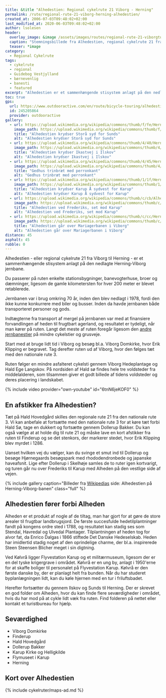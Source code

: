```yaml
---
title: &title "Alhedestien: Regional cykelrute 21 Viborg - Herning"
permalink: /rute/regional-rute-21-viborg-herning-alhedestien/
created_at: 2006-07-03T09:48:02+02:00
last_modified_at: 2020-06-03T09:48:02+02:00
author: lsolesen
header:
  overlay_image: &image /assets/images/routes/regional-rute-21-viborgturen.jpg
  caption: "Stemningsbillede fra Alhedestien, regional cykelrute 21 fra Viborg til Herning"
  teaser: *image
category:
  - Regional Cykelrute
tags:
  - cykelrute
  - regional
  - Guidebog Vestjylland
  - børnevenlig
  - banesti
  - featured
excerpt: "Alhedestien er et sammenhængende stisystem anlagt på den nedlagte Herning-Viborg jernbane. Regional cykelrute 21 følger stien. På Alhedestien vil du passere enkelte stationsbygninger, banevogterhuse, broer og dæmninger, ligesom de gamle kilometersten for hver 200 meter er blevet retablerede."
toc: true
gps:
  url: https://www.outdooractive.com/en/route/bicycle-touring/alhedestien-regional-cykelrute-21-herning-viborg/245205864/
  id: 245205864
  provider: outdooractive
gallery:
  - url: https://upload.wikimedia.org/wikipedia/commons/thumb/f/fe/HerningViborg21Stor%C3%A5.JPG/1024px-HerningViborg21Stor%C3%A5.JPG
    image_path: https://upload.wikimedia.org/wikipedia/commons/thumb/f/fe/HerningViborg21Stor%C3%A5.JPG/1024px-HerningViborg21Stor%C3%A5.JPG
    title: "Alhedestien krydser Storå syd for Sunds"
    alt: "Alhedestien krydser Storå syd for Sunds"
  - url: https://upload.wikimedia.org/wikipedia/commons/thumb/4/40/HerningViborg39Ikastvej.JPG/1024px-HerningViborg39Ikastvej.JPG
    image_path: https://upload.wikimedia.org/wikipedia/commons/thumb/4/40/HerningViborg39Ikastvej.JPG/1024px-HerningViborg39Ikastvej.JPG
    title: "Alhedestien krydser Ikastvej i Ilskov"
    alt: "Alhedestien krydser Ikastvej i Ilskov"
  - url: https://upload.wikimedia.org/wikipedia/commons/thumb/4/45/HerningViborg42GedhusTrinbr%C3%A6t.JPG/1024px-HerningViborg42GedhusTrinbr%C3%A6t.JPG
    image_path: https://upload.wikimedia.org/wikipedia/commons/thumb/4/45/HerningViborg42GedhusTrinbr%C3%A6t.JPG/1024px-HerningViborg42GedhusTrinbr%C3%A6t.JPG
    title: "Gedhus trinbræt med perronkant"
    alt: "Gedhus trinbræt med perronkant"
  - url: https://upload.wikimedia.org/wikipedia/commons/thumb/1/1f/HerningViborg46Karup%C3%85.JPG/1024px-HerningViborg46Karup%C3%85.JPG
    image_path: https://upload.wikimedia.org/wikipedia/commons/thumb/1/1f/HerningViborg46Karup%C3%85.JPG/1024px-HerningViborg46Karup%C3%85.JPG
    title: "Alhedestien krydser Karup Å sydvest for Karup"
    alt: "Alhedestien krydser Karup Å sydvest for Karup"
  - url: https://upload.wikimedia.org/wikipedia/commons/thumb/c/cb/Alhedebanen_2013-05-17_%28Frederiks%29-1.JPG/1024px-Alhedebanen_2013-05-17_%28Frederiks%29-1.JPG
    image_path: https://upload.wikimedia.org/wikipedia/commons/thumb/c/cb/Alhedebanen_2013-05-17_%28Frederiks%29-1.JPG/1024px-Alhedebanen_2013-05-17_%28Frederiks%29-1.JPG
    title: "Alhedestien ved Frederiks, set mod Karup"
    alt: "Alhedestien ved Frederiks, set mod Karup"
  - url: https://upload.wikimedia.org/wikipedia/commons/thumb/c/cc/HerningViborg83Mariagerbanen.JPG/1024px-HerningViborg83Mariagerbanen.JPG
    image_path: https://upload.wikimedia.org/wikipedia/commons/thumb/c/cc/HerningViborg83Mariagerbanen.JPG/1024px-HerningViborg83Mariagerbanen.JPG
    title: "Alhedestien går over Mariagerbanen i Viborg"
    alt: "Alhedestien går over Mariagerbanen i Viborg"
distance: 45
asphalt: 45
rubble: 0
---
```


Alhedestien - eller regional cykelrute 21 fra Viborg til Herning - er et sammenhængende stisystem anlagt på den nedlagte Herning-Viborg jernbane.

Du passerer på ruten enkelte stationsbygninger, banevogterhuse, broer og dæmninger, ligesom de gamle kilometersten for hver 200 meter er blevet retablerede.

Jernbanen var i brug omkring 70 år, inden den blev nedlagt i 1978, fordi den ikke kunne konkurrere med biler og busser. Inden da havde jernbanen både transporteret personer og gods.

Indtægterne fra transport af mergel på jernbanen var med at finansiere forvandlingen af heden til frugtbart agerland, og resultatet er tydeligt, når man kører på ruten. Langt det meste af ruten foregår ligesom den [andre jernbanestier](/banestier-i-danmark/) på mindre cykelstier og grusveje.

Start med at bruge lidt tid i Viborg og besøg bl.a. Viborg Domkirke, hvor Erik Klipping er begravet. Tag derefter ruten ud af Viborg, hvor den følges tæt med den nationale rute 3.

Ruten følger en mindre asfalteret cykelsti gennem Viborg Hedeplantage og Hald Ege Langskov. På nordsiden af Hald sø findes hele tre voldsteder fra middelalderen, som tilsammen giver et godt billede af tidens voldsteder og deres placering i landskabet.

{% include video provider="own-youtube" id="6tnN6jeKOF0" %}

## En afstikker fra Alhedestien?

Tæt på Hald Hovedgård skilles den regionale rute 21 fra den nationale rute 3. Vi kan anbefale at fortsætte med den nationale rute 3 for at køre tæt forbi Hald Sø, tage en dukkert og fortsætte gennem Dollerup Bakker. Du kan også vælge at at holde dig til rute 21 og måske lave en kort afstikker fra ruten til Finderup og se det stenkors, der markerer stedet, hvor Erik Klipping blev myrdet i 1286.

Uanset hvilken vej du vælger, kan du svinge et smut ind til Dollerup og besøge Hjørnegaards besøgspark med rhododendronbede og japanske haveafsnit. Lige efter Dollerup i Skelhøje samles de to ruter igen kortvarigt, og turen går nu over Frederiks til Karup med Alheden på den vestlige side af vejen.

{% include gallery caption="Billeder fra [Wikipedias](https://da.wikipedia.org/wiki/Herning-Viborg-banen) side: Alhedestien på Herning-Viborg-banen" class="full" %}

## Alhedestien fører forbi Alheden

Alheden er et produkt af nogle af de tiltag, man har gjort for at gøre de store arealer til frugtbar landbrugsjord. De første succesfulde hedetilplantninger fandt på kongens ordre sted i 1788, og resultatet kan stadig ses som Stendal, Havredal og Ulvedal Plantager. Tilplantningen af heden tog for alvor fat, da Enrico Dalgas i 1866 stiftede Det Danske Hedeselskab. Heden har imidlertid stadig noget af den oprindelige charme, der bl.a. inspirerede Steen Steensen Blicher meget i sin digtning.

Ved Kølvrå ligger Flyvestation Karup og et militærmuseum, ligesom der er en del tyske krigergrave i området. Kølvrå er en ung by, anlagt i 1950'erne for at skaffe boliger til personalet på Flyvestation Karup. Kølvrå er den første danske by, der er planlagt helt fra bunden. Når du har studeret byplanlægningen lidt, kan du køle hjernen med en tur i friluftsbadet.

Herefter fortsætter du gennem Ilskov og Sunds til Herning. Der er skrevet en god folder om Alheden, hvor du kan finde flere seværdigheder i området, hvis du har mod på at cykle lidt væk fra ruten. Find folderen på nettet eller kontakt et turistbureau for hjælp.

## Seværdighed

- Viborg Domkirke
- Finderup
- Hald Hovedgård
- Dollerup Bakker
- Karup Kirke og Helligkilde
- Flymuseet i Karup
- Herning

## Kort over Alhedestien

{% include cykelruter/maps-ad.md %}
